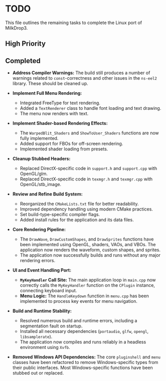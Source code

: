 # TODO

This file outlines the remaining tasks to complete the Linux port of MilkDrop3.

## High Priority

## Completed

- **Address Compiler Warnings:** The build still produces a number of warnings related to `const`-correctness and other issues in the `ns-eel2` library. These should be cleaned up.

- **Implement Full Menu Rendering:**
    - Integrated FreeType for text rendering.
    - Added a `TextRenderer` class to handle font loading and text drawing.
    - The menu now renders with text.

- **Implement Shader-based Rendering Effects:**
    - The `WarpedBlit_Shaders` and `ShowToUser_Shaders` functions are now fully implemented.
    - Added support for FBOs for off-screen rendering.
    - Implemented shader loading from presets.

- **Cleanup Stubbed Headers:**
    - Replaced DirectX-specific code in `support.h` and `support.cpp` with OpenGL/glm.
    - Replaced DirectX-specific code in `texmgr.h` and `texmgr.cpp` with OpenGL/stb_image.

- **Review and Refine Build System:**
    - Reorganized the `CMakeLists.txt` file for better readability.
    - Improved dependency handling using modern CMake practices.
    - Set build-type-specific compiler flags.
    - Added install rules for the application and its data files.

- **Core Rendering Pipeline:**
    - The `DrawWave`, `DrawCustomShapes`, and `DrawSprites` functions have been implemented using OpenGL, shaders, VAOs, and VBOs. The application now renders the waveform, custom shapes, and sprites.
    - The application now successfully builds and runs without any major rendering errors.

- **UI and Event Handling Port:**
    - **`MyKeyHandler` Call Site:** The main application loop in `main.cpp` now correctly calls the `MyKeyHandler` function on the `CPlugin` instance, connecting keyboard input.
    - **Menu Logic:** The `HandleKeydown` function in `menu.cpp` has been implemented to process key events for menu navigation.

- **Build and Runtime Stability:**
    - Resolved numerous build and runtime errors, including a segmentation fault on startup.
    - Installed all necessary dependencies (`portaudio`, `glfw`, `opengl`, `libsamplerate`).
    - The application now compiles and runs reliably in a headless environment using `Xvfb`.

- **Removed Windows API Dependencies:** The core `pluginshell` and `menu` classes have been refactored to remove Windows-specific types from their public interfaces. Most Windows-specific functions have been stubbed out or replaced.